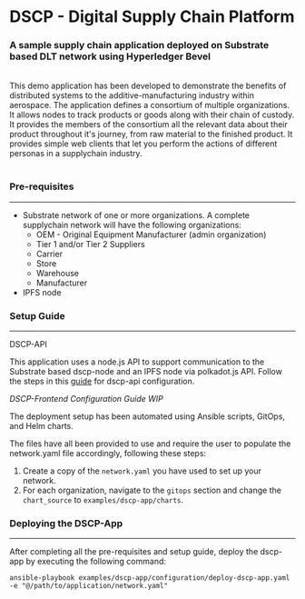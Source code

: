 
# DSCP - Digital Supply Chain Platform

### A sample supply chain application deployed on Substrate based DLT network using Hyperledger Bevel <br>
<br>
This demo application has been developed to demonstrate the benefits of distributed systems to the additive-manufacturing industry within aerospace. The application defines a consortium of multiple organizations. It allows nodes to track products or goods along with their chain of custody. It provides the members of the consortium all the relevant data about their product throughout it's journey, from raw material to the finished product. It provides simple web clients that let you perform the actions of different personas in a supplychain industry.<br>
<br>

### Pre-requisites

***

- Substrate network of one or more organizations. A complete supplychain network will have the following organizations:
  - OEM - Original Equipment Manufacturer (admin organization)
  - Tier 1 and/or Tier 2 Suppliers
  - Carrier
  - Store
  - Warehouse
  - Manufacturer
- IPFS node

### Setup Guide

***

DSCP-API

This application uses a node.js API to support communication to the Substrate based dscp-node and an IPFS node via polkadot.js API.
Follow the steps in this [guide](https://github.com/inteli-poc/bevel/tree/develop/examples/dscp-app) for dscp-api configuration.

*DSCP-Frontend Configuration Guide WIP*

The deployment setup has been automated using Ansible scripts, GitOps, and Helm charts.

The files have all been provided to use and require the user to populate the network.yaml file accordingly, following these steps:

1. Create a copy of the `network.yaml` you have used to set up your network.
2. For each organization, navigate to the `gitops` section and change the `chart_source` to `examples/dscp-app/charts`.

### Deploying the DSCP-App

***

After completing all the pre-requisites and setup guide, deploy the dscp-app by executing the following command:

`ansible-playbook examples/dscp-app/configuration/deploy-dscp-app.yaml -e "@/path/to/application/network.yaml"`
